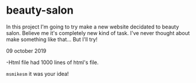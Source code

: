 # beauty-salon

In this project I'm going to try make a new website decidated to beauty salon. Believe me it's completely new kind of task. I've never thought about make something like that... But I'll try!

09 october 2019

-Html file had 1000 lines of html's file.

`msmikesm` it was your idea! 
